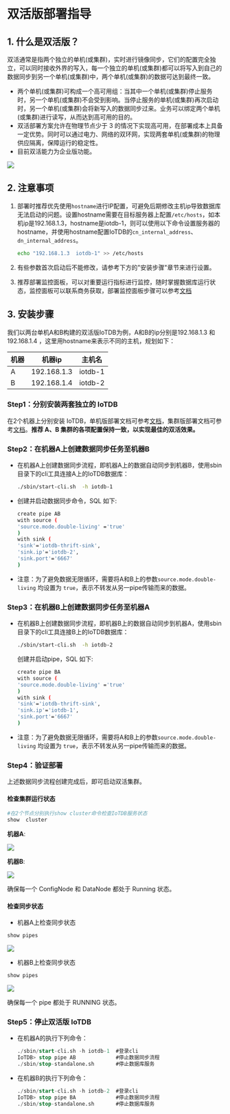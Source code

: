 <!--

    Licensed to the Apache Software Foundation (ASF) under one
    or more contributor license agreements.  See the NOTICE file
    distributed with this work for additional information
    regarding copyright ownership.  The ASF licenses this file
    to you under the Apache License, Version 2.0 (the
    "License"); you may not use this file except in compliance
    with the License.  You may obtain a copy of the License at
    
        http://www.apache.org/licenses/LICENSE-2.0
    
    Unless required by applicable law or agreed to in writing,
    software distributed under the License is distributed on an
    "AS IS" BASIS, WITHOUT WARRANTIES OR CONDITIONS OF ANY
    KIND, either express or implied.  See the License for the
    specific language governing permissions and limitations
    under the License.

-->
# 双活版部署指导

## 1. 什么是双活版？

双活通常是指两个独立的单机(或集群)，实时进行镜像同步，它们的配置完全独立，可以同时接收外界的写入，每一个独立的单机(或集群)都可以将写入到自己的数据同步到另一个单机(或集群)中，两个单机(或集群)的数据可达到最终一致。

- 两个单机(或集群)可构成一个高可用组：当其中一个单机(或集群)停止服务时，另一个单机(或集群)不会受到影响。当停止服务的单机(或集群)再次启动时，另一个单机(或集群)会将新写入的数据同步过来。业务可以绑定两个单机(或集群)进行读写，从而达到高可用的目的。
- 双活部署方案允许在物理节点少于 3 的情况下实现高可用，在部署成本上具备一定优势。同时可以通过电力、网络的双环网，实现两套单机(或集群)的物理供应隔离，保障运行的稳定性。
- 目前双活能力为企业版功能。

![](/img/%E5%8F%8C%E6%B4%BB%E5%90%8C%E6%AD%A5.png)

## 2. 注意事项

1. 部署时推荐优先使用`hostname`进行IP配置，可避免后期修改主机ip导致数据库无法启动的问题。设置hostname需要在目标服务器上配置`/etc/hosts`，如本机ip是192.168.1.3，hostname是iotdb-1，则可以使用以下命令设置服务器的 hostname，并使用hostname配置IoTDB的`cn_internal_address`、`dn_internal_address`。

    ```Bash
    echo "192.168.1.3  iotdb-1" >> /etc/hosts 
    ```

2. 有些参数首次启动后不能修改，请参考下方的"安装步骤"章节来进行设置。

3. 推荐部署监控面板，可以对重要运行指标进行监控，随时掌握数据库运行状态，监控面板可以联系商务获取，部署监控面板步骤可以参考[文档](../Deployment-and-Maintenance/Monitoring-panel-deployment.md)

## 3. 安装步骤

我们以两台单机A和B构建的双活版IoTDB为例，A和B的ip分别是192.168.1.3 和 192.168.1.4 ，这里用hostname来表示不同的主机，规划如下：

| 机器 | 机器ip      | 主机名  |
| ---- | ----------- | ------- |
| A    | 192.168.1.3 | iotdb-1 |
| B    | 192.168.1.4 | iotdb-2 |

### Step1：分别安装两套独立的 IoTDB

在2个机器上分别安装 IoTDB，单机版部署文档可参考[文档](../Deployment-and-Maintenance/Stand-Alone-Deployment_timecho.md)，集群版部署文档可参考[文档](../Deployment-and-Maintenance/Cluster-Deployment_timecho.md)。**推荐 A、B 集群的各项配置保持一致，以实现最佳的双活效果。**

### Step2：在机器A上创建数据同步任务至机器B

- 在机器A上创建数据同步流程，即机器A上的数据自动同步到机器B，使用sbin目录下的cli工具连接A上的IoTDB数据库：

    ```Bash
    ./sbin/start-cli.sh  -h iotdb-1
    ```

- 创建并启动数据同步命令，SQL 如下:

    ```Bash
    create pipe AB
    with source (
    'source.mode.double-living' ='true'
    )
    with sink (
    'sink'='iotdb-thrift-sink',
    'sink.ip'='iotdb-2',
    'sink.port'='6667'
    )
    ```

- 注意：为了避免数据无限循环，需要将A和B上的参数`source.mode.double-living` 均设置为 `true`，表示不转发从另一pipe传输而来的数据。

### Step3：在机器B上创建数据同步任务至机器A

  - 在机器B上创建数据同步流程，即机器B上的数据自动同步到机器A，使用sbin目录下的cli工具连接B上的IoTDB数据库：

    ```Bash
    ./sbin/start-cli.sh  -h iotdb-2
    ```

    创建并启动pipe，SQL 如下:

    ```Bash
    create pipe BA
    with source (
    'source.mode.double-living' ='true' 
    )
    with sink (
    'sink'='iotdb-thrift-sink',
    'sink.ip'='iotdb-1',
    'sink.port'='6667'
    )
    ```

- 注意：为了避免数据无限循环，需要将A和B上的参数`source.mode.double-living` 均设置为 `true`，表示不转发从另一pipe传输而来的数据。

### Step4：验证部署

上述数据同步流程创建完成后，即可启动双活集群。

#### 检查集群运行状态

```Bash
#在2个节点分别执行show cluster命令检查IoTDB服务状态
show  cluster
```

**机器A**:

![](/img/%E5%8F%8C%E6%B4%BB-A.png)

**机器B**:

![](/img/%E5%8F%8C%E6%B4%BB-B.png)

确保每一个 ConfigNode 和 DataNode 都处于 Running 状态。

#### 检查同步状态

- 机器A上检查同步状态

```Bash
show pipes
```

![](/img/show%20pipes-A.png)

- 机器B上检查同步状态

```Bash
show pipes
```

![](/img/show%20pipes-B.png)

确保每一个 pipe 都处于 RUNNING 状态。

### Step5：停止双活版 IoTDB

- 在机器A的执行下列命令：

    ```SQL
    ./sbin/start-cli.sh -h iotdb-1  #登录cli
    IoTDB> stop pipe AB             #停止数据同步流程
    ./sbin/stop-standalone.sh       #停止数据库服务
    ```

- 在机器B的执行下列命令：

    ```SQL
    ./sbin/start-cli.sh -h iotdb-2  #登录cli
    IoTDB> stop pipe BA             #停止数据同步流程
    ./sbin/stop-standalone.sh       #停止数据库服务
    ```
